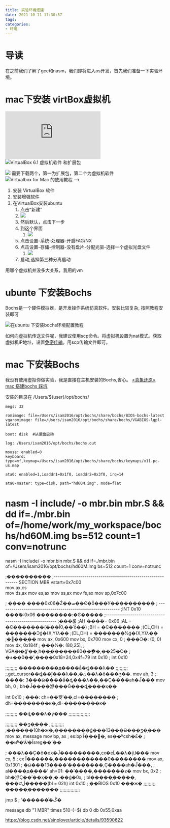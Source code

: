 ```yaml
---
title: 实验环境搭建
date: 2021-10-11 17:30:57
tags:
categories:
- 环境
---
```


# 导读

在之前我们了解了gcc和nasm，我们即将进入os开发，首先我们准备一下实验环境。

# mac下安装 virtBox虚拟机
![ubuntu ubuntu-16.04.6 32 位下载](http://iso.mirrors.ustc.edu.cn/ubuntu-releases/16.04/ubuntu-16.04.6-desktop-i386.iso)
![VirtualBox 6.1 虚拟机软件 和扩展包](https://download.virtualbox.org/virtualbox/6.1.16/)

![](20211011193446)
需要下载两个，第一为扩展包，第二个为虚拟机软件
![Virtualbox for Mac 的使用教程](https://www.jianshu.com/p/d10e3ce34ba5) -->

1. 安装 VirtualBox 软件 
2. 安装增强软件
3. 在VirtualBox安装ubuntu
   1. 点击“新建”
   2. ![](20211011193830.jpg)
   3. 然后默认，点击下一步 
   4. 到这个界面
      1. ![](20211011193950.jpg)
   5. 点击设置-系统-处理器-开启FAG/NX
   6. 点击设置-存储-控制器-没有盘片-分配光驱-选择一个虚拟光盘文件
      1. ![](20211011194338.jpg)
   7. 启动,选择第三种分离启动

用哪个虚拟机并没多大关系，我用的vm
# ubunte 下安装Bochs
Bochs是一个硬件模拟器，是开发操作系统仿真软件。安装比较复杂, 按照教程安装即可

![在ubuntu 下安装bochs环境配置教程](https://zhuanlan.zhihu.com/p/35437842)

如何向虚拟机传送文件呢，我建议使用scp命令。将虚拟机设置为nat模式。获取虚拟机IP地址，设置[免密传输](https://blog.csdn.net/u010798968/article/details/74066392)。用scp传输文件即可。 


# mac 下安装Bochs
我没有使用虚拟你做实验，我是直接在主机安装的Bochs,省心。
[<真象还原> mac 搭建bochs 踩坑](https://juejin.cn/post/6967163808892583972)

安装的目录在 /Users/${user}/opt/bochs/ 

```
megs: 32

romimage: file=/Users/isam2016/opt/bochs/share/bochs/BIOS-bochs-latest
vgaromimage: file=/Users/isam2016/opt/bochs/share/bochs/VGABIOS-lgpl-latest

boot: disk  #从硬盘启动

log: /Users/isam2016/opt/bochs/bochs.out

mouse: enabled=0
keyboard: type=mf,keymap=/Users/isam2016/opt/bochs/share/bochs/keymaps/x11-pc-us.map

ata0: enabled=1,ioaddr1=0x1f0, ioaddr2=0x3f0, irq=14

ata0-master: type=disk, path="hd60M.img", mode=flat

```

# nasm -I include/ -o mbr.bin mbr.S && dd if=./mbr.bin of=/home/work/my_workspace/bochs/hd60M.img bs=512 count=1  conv=notrunc
nasm -I include/ -o mbr.bin mbr.S && dd if=./mbr.bin of=/Users/isam2016/opt/bochs/hd60M.img bs=512 count=1  conv=notrunc



;���������� 
;------------------------------------------------------------
SECTION MBR vstart=0x7c00         
   mov ax,cs      
   mov ds,ax
   mov es,ax
   mov ss,ax
   mov fs,ax
   mov sp,0x7c00

; ���� ����0x06�Ź��ܣ��Ͼ�ȫ���У����������
; -----------------------------------------------------------
;INT 0x10   ���ܺ�:0x06	   ��������:�Ͼ�����
;------------------------------------------------------
;���룺
;AH ���ܺ�= 0x06
;AL = �Ͼ�������(���Ϊ0,��ʾȫ��)
;BH = �Ͼ�������
;(CL,CH) = �������Ͻǵ�(X,Y)λ��
;(DL,DH) = �������½ǵ�(X,Y)λ��
;�޷���ֵ��
   mov     ax, 0x600
   mov     bx, 0x700
   mov     cx, 0           ; ���Ͻ�: (0, 0)
   mov     dx, 0x184f	   ; ���½�: (80,25),
			   ; VGA�ı�ģʽ��,һ��ֻ������80���ַ�,��25�С�
			   ; �±��0��ʼ,����0x18=24,0x4f=79
   int     0x10            ; int 0x10

;;;;;;;;;    ���������д����ǻ�ȡ���λ��    ;;;;;;;;;
;.get_cursor��ȡ��ǰ���λ��,�ڹ��λ�ô���ӡ�ַ�.
   mov ah, 3		; ����: 3���ӹ����ǻ�ȡ���λ��,��Ҫ����ah�Ĵ���
   mov bh, 0		; bh�Ĵ����洢���Ǵ���ȡ����ҳ��

   int 0x10		; ���: ch=��꿪ʼ��,cl=��������
			; dh=��������к�,dl=��������к�

;;;;;;;;;    ��ȡ���λ�ý���    ;;;;;;;;;;;;;;;;

;;;;;;;;;     ��ӡ�ַ���    ;;;;;;;;;;;
   ;������10h�ж�,��������ǵ���13���ӹ��ܴ�ӡ�ַ���
   mov ax, message 
   mov bp, ax		; es:bp Ϊ���׵�ַ, es��ʱͬcsһ�£�
			; ��ͷʱ�Ѿ�Ϊsreg��ʼ��

   ; ���λ��Ҫ�õ�dx�Ĵ���������,cx�еĹ��λ�ÿɺ���
   mov cx, 5		; cx Ϊ������,������������0���ַ�����
   mov ax, 0x1301	; �ӹ��ܺ�13����ʾ�ַ�������,Ҫ����ah�Ĵ���,
			; al����д�ַ���ʽ ah=01: ��ʾ�ַ���,�������ƶ�
   mov bx, 0x2		; bh�洢Ҫ��ʾ��ҳ��,�˴��ǵ�0ҳ,
			; bl�����ַ�����, ���Ժڵ�����(bl = 02h)
   int 0x10		; ִ��BIOS 0x10 ���ж�
;;;;;;;;;      �����ַ�������	 ;;;;;;;;;;;;;;;

   jmp $		; ʹ������ͣ�ڴ�

   message db "1 MBR"
   times 510-($-$$) db 0
   db 0x55,0xaa

https://blog.csdn.net/sinolover/article/details/93590622